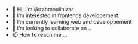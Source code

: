 - 👋 Hi, I’m @zahmoulinizar
- 👀 I’m interested in frontends dévelopement
- 🌱 I’m currently learning web and développement
- 💞️ I’m looking to collaborate on ..
- 📫 How to reach me ...

<!---
zahmoulinizar/zahmoulinizar is a ✨ special ✨ repository because its `README.md` (this file) appears on your GitHub profile.
You can click the Preview link to take a look at your changes.
--->
